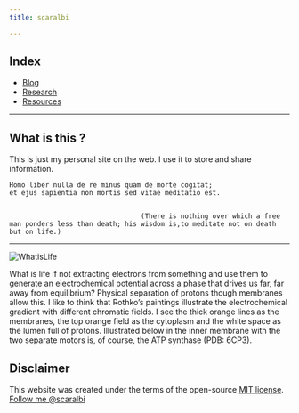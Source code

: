 ```yaml
---
title: scaralbi

---
```


## Index
* [Blog](/blog.md)
* [Research](/research.md)  
* [Resources](/resources.md)

---
## What is this ?
This is just my personal site on the web.
I use it to store and share information.



    Homo liber nulla de re minus quam de morte cogitat; 
    et ejus sapientia non mortis sed vitae meditatio est.
    
    
									 (There is nothing over which a free man ponders less than death; his wisdom is,to meditate not on death but on life.) 
											
											    
    
--- 

![WhatisLife](/figs/atpase.jpg)

What is life if not extracting electrons from something and use them to generate an electrochemical potential across a phase that drives us far, far away from equilibrium? Physical separation of protons though membranes allow this. I like to think that Rothko’s paintings illustrate the electrochemical gradient with different chromatic fields. I see the thick orange lines as the membranes, the top orange field as the cytoplasm and the white space as the lumen full of protons. Illustrated below in the inner membrane with the two separate motors is, of course, the ATP synthase (PDB: 6CP3).


## Disclaimer
This website was created under the terms of the open-source [MIT license](https://opensource.org/licenses/MIT).
<a class="twitter-follow-button"
  href="https://twitter.com/scaralbi">
Follow me @scaralbi</a>
